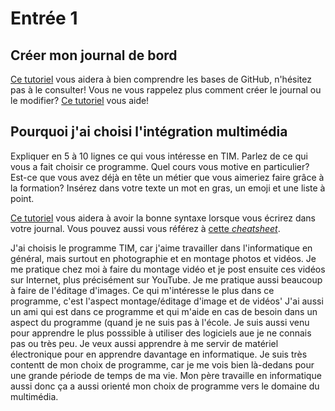 # Entrée 1
## Créer mon journal de bord
[Ce tutoriel](https://guides.github.com/activities/hello-world/) vous aidera à bien comprendre les bases de GitHub, n'hésitez pas à le consulter!
Vous ne vous rappelez plus comment créer le journal ou le modifier? [Ce tutoriel](https://youtu.be/lX3bpuLK_Sg) vous aide! 

## Pourquoi j'ai choisi l'intégration multimédia
Expliquer en 5 à 10 lignes ce qui vous intéresse en TIM. Parlez de ce qui vous a fait choisir ce programme. Quel cours vous motive en particulier? Est-ce que vous avez déjà en tête un métier que vous aimeriez faire grâce à la formation? Insérez dans votre texte un mot en gras, un emoji et une liste à point. 

[Ce tutoriel](https://guides.github.com/features/mastering-markdown/) vous aidera à avoir la bonne syntaxe lorsque vous écrirez dans votre journal. Vous pouvez aussi vous référez à [cette *cheatsheet*](https://github.com/tchapi/markdown-cheatsheet/blob/master/README.md). 

J'ai choisis le programme TIM, car j'aime travailler dans l'informatique en général, mais surtout en photographie et en montage photos et vidéos.
Je me pratique chez moi à faire du montage vidéo et je post ensuite ces vidéos sur Internet, plus précisément sur YouTube. Je me pratique aussi beaucoup à faire de l'éditage d'images. 
Ce qui m'intéresse le plus dans ce programme, c'est l'aspect montage/éditage d'image et de vidéos' J'ai aussi un ami qui est dans ce programme et qui m'aide en cas de besoin dans un aspect du programme (quand je ne suis pas à l'école.
Je suis aussi venu pour apprendre le plus posssible à utiliser des logiciels aue je ne connais pas ou très peu. Je veux aussi apprendre à me servir de matériel électronique pour en apprendre davantage en informatique.
Je suis très contentt de mon choix de programme, car je me vois bien là-dedans pour une grande période de temps de ma vie. Mon père travaille en informatique aussi donc ça a aussi orienté mon choix de programme vers le domaine du multimédia.

